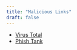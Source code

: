 ```yaml
---
title: "Malicious Links"
draft: false
---
```


- [Virus Total](https://www.virustotal.com/en/)<br>
- [Phish Tank](https://www.phishtank.com/)<br>
